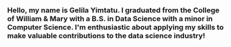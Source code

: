 ### Hello, my name is Gelila Yimtatu. I graduated from the College of William & Mary with a B.S. in Data Science with a minor in Computer Science. I'm enthusiastic about applying my skills to make valuable contributions to the data science industry!



